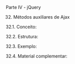 Parte IV - jQuery

32. Métodos auxiliares de Ajax

32.1. Conceito:

32.2. Estrutura:

32.3. Exemplo:

32.4. Material complementar:
